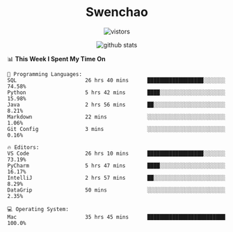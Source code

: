 <h1 align="center">Swenchao</h3>

<p align="center">
  <img src="https://visitor-badge.glitch.me/badge?page_id=Swenchao" alt="vistors" />
</p>

<p align="center">
  <img src="https://github-readme-stats.vercel.app/api?username=Swenchao&count_private=true&show_icons=true&theme=vue-dark&hide_title=true" alt="github stats" />
</p>

<!--START_SECTION:waka-->
📊 **This Week I Spent My Time On** 

```text
💬 Programming Languages: 
SQL                      26 hrs 40 mins      ██████████████████░░░░░░░   74.58% 
Python                   5 hrs 42 mins       ████░░░░░░░░░░░░░░░░░░░░░   15.98% 
Java                     2 hrs 56 mins       ██░░░░░░░░░░░░░░░░░░░░░░░   8.21% 
Markdown                 22 mins             ░░░░░░░░░░░░░░░░░░░░░░░░░   1.06% 
Git Config               3 mins              ░░░░░░░░░░░░░░░░░░░░░░░░░   0.16%

🔥 Editors: 
VS Code                  26 hrs 10 mins      ██████████████████░░░░░░░   73.19% 
PyCharm                  5 hrs 47 mins       ████░░░░░░░░░░░░░░░░░░░░░   16.17% 
IntelliJ                 2 hrs 57 mins       ██░░░░░░░░░░░░░░░░░░░░░░░   8.29% 
DataGrip                 50 mins             ░░░░░░░░░░░░░░░░░░░░░░░░░   2.35%

💻 Operating System: 
Mac                      35 hrs 45 mins      █████████████████████████   100.0%

```


<!--END_SECTION:waka-->
